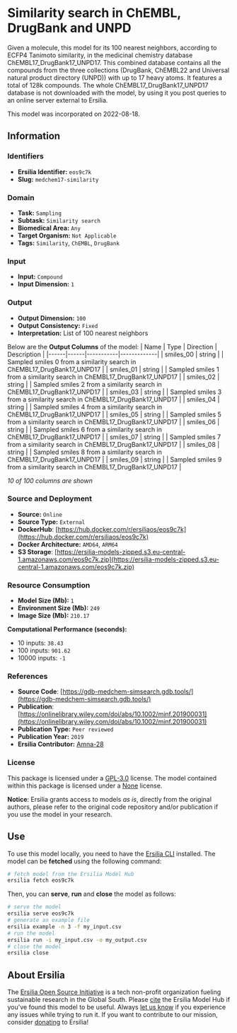 # Similarity search in ChEMBL, DrugBank and UNPD

Given a molecule, this model for its 100 nearest neighbors, according to ECFP4 Tanimoto similarity, in the medicinal chemistry database ChEMBL17\_DrugBank17\_UNPD17. This combined database contains all the compounds from the three collections (DrugBank, ChEMBL22 and Universal natural product directory (UNPD)) with up to 17 heavy atoms. It features a total of 128k compounds. The whole ChEMBL17\_DrugBank17\_UNPD17 database is not downloaded with the model, by using it you post queries to an online server external to Ersilia.

This model was incorporated on 2022-08-18.

## Information
### Identifiers
- **Ersilia Identifier:** `eos9c7k`
- **Slug:** `medchem17-similarity`

### Domain
- **Task:** `Sampling`
- **Subtask:** `Similarity search`
- **Biomedical Area:** `Any`
- **Target Organism:** `Not Applicable`
- **Tags:** `Similarity`, `ChEMBL`, `DrugBank`

### Input
- **Input:** `Compound`
- **Input Dimension:** `1`

### Output
- **Output Dimension:** `100`
- **Output Consistency:** `Fixed`
- **Interpretation:** List of 100 nearest neighbors

Below are the **Output Columns** of the model:
| Name | Type | Direction | Description |
|------|------|-----------|-------------|
| smiles_00 | string |  | Sampled smiles 0 from a similarity search in ChEMBL17_DrugBank17_UNPD17 |
| smiles_01 | string |  | Sampled smiles 1 from a similarity search in ChEMBL17_DrugBank17_UNPD17 |
| smiles_02 | string |  | Sampled smiles 2 from a similarity search in ChEMBL17_DrugBank17_UNPD17 |
| smiles_03 | string |  | Sampled smiles 3 from a similarity search in ChEMBL17_DrugBank17_UNPD17 |
| smiles_04 | string |  | Sampled smiles 4 from a similarity search in ChEMBL17_DrugBank17_UNPD17 |
| smiles_05 | string |  | Sampled smiles 5 from a similarity search in ChEMBL17_DrugBank17_UNPD17 |
| smiles_06 | string |  | Sampled smiles 6 from a similarity search in ChEMBL17_DrugBank17_UNPD17 |
| smiles_07 | string |  | Sampled smiles 7 from a similarity search in ChEMBL17_DrugBank17_UNPD17 |
| smiles_08 | string |  | Sampled smiles 8 from a similarity search in ChEMBL17_DrugBank17_UNPD17 |
| smiles_09 | string |  | Sampled smiles 9 from a similarity search in ChEMBL17_DrugBank17_UNPD17 |

_10 of 100 columns are shown_
### Source and Deployment
- **Source:** `Online`
- **Source Type:** `External`
- **DockerHub**: [https://hub.docker.com/r/ersiliaos/eos9c7k](https://hub.docker.com/r/ersiliaos/eos9c7k)
- **Docker Architecture:** `AMD64`, `ARM64`
- **S3 Storage**: [https://ersilia-models-zipped.s3.eu-central-1.amazonaws.com/eos9c7k.zip](https://ersilia-models-zipped.s3.eu-central-1.amazonaws.com/eos9c7k.zip)

### Resource Consumption
- **Model Size (Mb):** `1`
- **Environment Size (Mb):** `249`
- **Image Size (Mb):** `210.17`

**Computational Performance (seconds):**
- 10 inputs: `38.43`
- 100 inputs: `901.62`
- 10000 inputs: `-1`

### References
- **Source Code**: [https://gdb-medchem-simsearch.gdb.tools/](https://gdb-medchem-simsearch.gdb.tools/)
- **Publication**: [https://onlinelibrary.wiley.com/doi/abs/10.1002/minf.201900031](https://onlinelibrary.wiley.com/doi/abs/10.1002/minf.201900031)
- **Publication Type:** `Peer reviewed`
- **Publication Year:** `2019`
- **Ersilia Contributor:** [Amna-28](https://github.com/Amna-28)

### License
This package is licensed under a [GPL-3.0](https://github.com/ersilia-os/ersilia/blob/master/LICENSE) license. The model contained within this package is licensed under a [None](LICENSE) license.

**Notice**: Ersilia grants access to models _as is_, directly from the original authors, please refer to the original code repository and/or publication if you use the model in your research.


## Use
To use this model locally, you need to have the [Ersilia CLI](https://github.com/ersilia-os/ersilia) installed.
The model can be **fetched** using the following command:
```bash
# fetch model from the Ersilia Model Hub
ersilia fetch eos9c7k
```
Then, you can **serve**, **run** and **close** the model as follows:
```bash
# serve the model
ersilia serve eos9c7k
# generate an example file
ersilia example -n 3 -f my_input.csv
# run the model
ersilia run -i my_input.csv -o my_output.csv
# close the model
ersilia close
```

## About Ersilia
The [Ersilia Open Source Initiative](https://ersilia.io) is a tech non-profit organization fueling sustainable research in the Global South.
Please [cite](https://github.com/ersilia-os/ersilia/blob/master/CITATION.cff) the Ersilia Model Hub if you've found this model to be useful. Always [let us know](https://github.com/ersilia-os/ersilia/issues) if you experience any issues while trying to run it.
If you want to contribute to our mission, consider [donating](https://www.ersilia.io/donate) to Ersilia!
